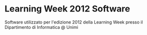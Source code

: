 Learning Week 2012 Software
===========================

Software utilizzato per l'edizione 2012 della Learning Week presso il Dipartimento di Informatica @ Unimi